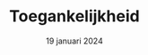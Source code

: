 ---
id: '3'
layout: '../../layouts/BlogPostLayout.astro'
title: 'Toegankelijkheid'
description: 'Vandaag kwam Fenna de Wilde, oudstudent CMD, vertellen over haar gemaakte werk en toegankelijkheid.'
date: '19 januari 2024'
speaker: 'Fenna de Wilde'
image:
  url: '/assets/images/toegankelijkheid-fenna.png'
  alt: 'Illustration of a person in a wheelchair accessing the web'

intro: ''
quotes:
  quote_one: ''
  quote_two: ''
content:
  paragraph_one: ''
  paragraph_two: ''
  paragraph_three: ''

---